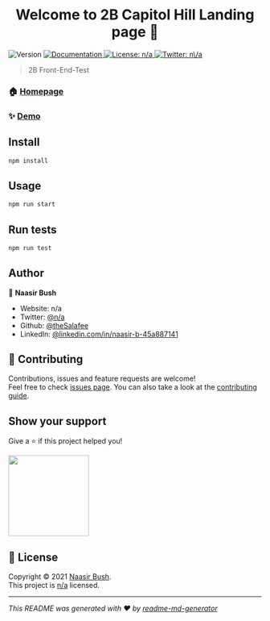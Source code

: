 <h1 align="center">Welcome to 2B Capitol Hill Landing page 👋</h1>
<p>
  <img alt="Version" src="https://img.shields.io/badge/version-1.0.0-blue.svg?cacheSeconds=2592000" />
  <a href="n/a" target="_blank">
    <img alt="Documentation" src="https://img.shields.io/badge/documentation-yes-brightgreen.svg" />
  </a>
  <a href="n/a" target="_blank">
    <img alt="License: n/a" src="https://img.shields.io/badge/License-n/a-yellow.svg" />
  </a>
  <a href="https://twitter.com/n\/a" target="_blank">
    <img alt="Twitter: n\/a" src="https://img.shields.io/twitter/follow/n\/a.svg?style=social" />
  </a>
</p>

> 2B Front-End-Test

### 🏠 [Homepage](index.html)

### ✨ [Demo](n/a)

## Install

```sh
npm install
```

## Usage

```sh
npm run start
```

## Run tests

```sh
npm run test
```

## Author

👤 **Naasir Bush**

* Website: n/a
* Twitter: [@n\/a](https://twitter.com/n\/a)
* Github: [@theSalafee](https://github.com/theSalafee)
* LinkedIn: [@linkedin.com\/in\/naasir-b-45a887141](https://linkedin.com/in/linkedin.com\/in\/naasir-b-45a887141)

## 🤝 Contributing

Contributions, issues and feature requests are welcome!<br />Feel free to check [issues page](n/a). You can also take a look at the [contributing guide](n/a).

## Show your support

Give a ⭐️ if this project helped you!

<a href="https://www.patreon.com/n\/a">
  <img src="https://c5.patreon.com/external/logo/become_a_patron_button@2x.png" width="160">
</a>

## 📝 License

Copyright © 2021 [Naasir Bush](https://github.com/theSalafee).<br />
This project is [n/a](n/a) licensed.

***
_This README was generated with ❤️ by [readme-md-generator](https://github.com/kefranabg/readme-md-generator)_